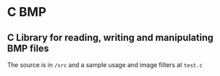# C BMP
## C Library for reading, writing and manipulating BMP files

The source is in `/src` and a sample usage and image filters at `test.c`
